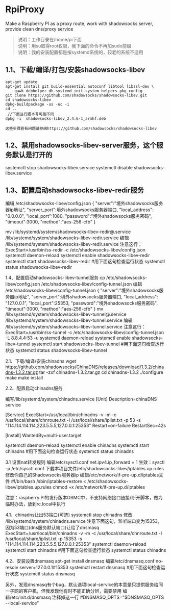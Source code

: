# RpiProxy
Make a Raspberry PI as a proxy route, work with shadowsocks server, provide clean dns/proxy service

> 说明：工作目录在/home/pi下面  
> 说明：用su取得root权限，我下面的命令不再加sudo前缀  
> 说明：我的安装配置都是按systemd系统的，较老的系统不适用  

## 1.1、下载/编译/打包/安装shadowsocks-libev

    apt-get update  
    apt-get install git build-essential autoconf libtool libssl-dev \  
        gawk debhelper dh-systemd init-system-helpers pkg-config  
    git clone https://github.com/shadowsocks/shadowsocks-libev.git  
    cd shadowsocks-libev  
    dpkg-buildpackage -us -uc -i  
    cd ..  
     //下面这行版本号可能不同  
    dpkg -i  shadowsocks-libev_2.4.6-1_armhf.deb  

    这些步骤若有问题请参阅https://github.com/shadowsocks/shadowsocks-libev

## 1.2、禁用shadowsocks-libev-server服务，这个服务默认是打开的
systemctl stop shadowsocks-libev.service
systemctl disable shadowsocks-libev.service

## 1.3、配置启动shadowsocks-libev-redir服务

编辑 /etc/shadowsocks-libev/config.json
{
    "server":"境外shadowsocks服务器ip地址",
    "server_port":境外shadowsocks服务器端口,
    "local_address": "0.0.0.0",
    "local_port":1080,
    "password":"境外shadowsocks服务密码",
    "timeout":3000,
    "method":"aes-256-cfb"
}

mv /lib/systemd/system/shadowsocks-libev-redir@.service /lib/systemd/system/shadowsocks-libev-redir.service
编辑 /lib/systemd/system/shadowsocks-libev-redir.service
注意这行：ExecStart=/usr/bin/ss-redir -c /etc/shadowsocks-libev/config.json
systemctl daemon-reload
systemctl enable shadowsocks-libev-redir
systemctl start shadowsocks-libev-redir
#用下面这句检查运行状态
systemctl status shadowsocks-libev-redir

1.4、配置启动shadowsocks-libev-tunnel服务
cp /etc/shadowsocks-libev/config.json /etc/shadowsocks-libev/config-tunnel.json
编辑 /etc/shadowsocks-libev/config-tunnel.json
{
    "server":"境外shadowsocks服务器ip地址",
    "server_port":境外shadowsocks服务器端口,
    "local_address": "127.0.0.1",
    "local_port":25353,
    "password":"境外shadowsocks服务密码",
    "timeout":3000,
    "method":"aes-256-cfb"
}
mv /lib/systemd/system/shadowsocks-libev-tunnel@.service /lib/systemd/system/shadowsocks-libev-tunnel.service
编辑 /lib/systemd/system/shadowsocks-libev-tunnel.service
注意这行：ExecStart=/usr/bin/ss-tunnel -c /etc/shadowsocks-libev/config-tunnel.json -L 8.8.4.4:53 -u
systemctl daemon-reload
systemctl enable shadowsocks-libev-tunnel
systemctl start shadowsocks-libev-tunnel
#用下面这句检查运行状态
systemctl status shadowsocks-libev-tunnel

2.1、下载/编译/安装chinadns
wget https://github.com/shadowsocks/ChinaDNS/releases/download/1.3.2/chinadns-1.3.2.tar.gz
tar -zxf chinadns-1.3.2.tar.gz
cd chinadns-1.3.2
./configure
make
make install

2.2、配置启动chinadns服务

编写/lib/systemd/system/chinadns.service
[Unit]
Description=chinaDNS service

[Service]
ExecStart=/usr/local/bin/chinadns -v -m -c /usr/local/share/chnroute.txt -l /usr/local/share/iplist.txt -p 53 -s "114.114.114.114,223.5.5.5,127.0.0.1:25353"
Restart=on-failure
RestartSec=42s

[Install]
WantedBy=multi-user.target

systemctl daemon-reload
systemctl enable chinadns
systemctl start chinadns
#用下面这句检查运行状态
systemctl status chinadns

3.1 设置nat转发规则
编辑/etc/sysctl.conf
net.ipv4.ip_forward = 1
生效：sysctl -p /etc/sysctl.conf
下载本项目文件/etc/shadowsocks-libev/iptables.up.rules
修改你自己的Shadowsocks服务器ip
编辑/etc/network/if-pre-up.d/iptables文件
#!/bin/bash
/sbin/iptables-restore < /etc/shadowsocks-libev/iptables.up.rules
chmod +x /etc/network/if-pre-up.d/iptables

注意：raspberry PI的发行版本OSMC中，不支持网络接口链接/断开脚本，做为临时办法，放到rc.local中执行

4.1、chinadns让出53端口(可选)
systemctl stop chinadns
修改 /lib/systemd/system/chinadns.service
注意下面这句，监听端口变为15353，因为53端口(dns服务默认端口)让给了dnsmasq
ExecStart=/usr/local/bin/chinadns -v -m -c /usr/local/share/chnroute.txt -l /usr/local/share/iplist.txt -p 15353 -s "114.114.114.114,223.5.5.5,127.0.0.1:25353"
systemctl daemon-reload
systemctl start chinadns
#用下面这句检查运行状态
systemctl status chinadns

4.2、安装设置dnsmasq
apt-get install dnsmasq
编辑/etc/dnsmasq.conf
no-resolv
server=127.0.0.1#15353
systemctl restart dnsmasq
#用下面这句检查运行状态
systemctl status dnsmasq

另外，发现dnsmasq有个bug，默认选项local-service的本意是只提供服务给同一子网的客户机，但我发现他有时不能正确分辨，需要禁用
编辑/etc/init.d/dnsmasq
注释掉这一行
#DNSMASQ_OPTS="$DNSMASQ_OPTS --local-service"



